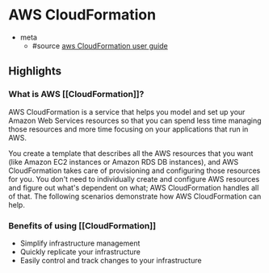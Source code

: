 # AWS CloudFormation
- meta
	- #source [aws CloudFormation user guide](https://docs.aws.amazon.com/AWSCloudFormation/latest/UserGuide/Welcome.html)


## Highlights

### What is AWS [[CloudFormation]]?

AWS CloudFormation is a service that helps you model and set up your Amazon Web Services resources so that you can spend less time managing those resources and more time focusing on your applications that run in AWS. 

You create a template that describes all the AWS resources that you want (like Amazon EC2 instances or Amazon RDS DB instances), and AWS CloudFormation takes care of provisioning and configuring those resources for you. You don't need to individually create and configure AWS resources and figure out what's dependent on what; AWS CloudFormation handles all of that. The following scenarios demonstrate how AWS CloudFormation can help.

### Benefits of using [[CloudFormation]]

- Simplify infrastructure management
- Quickly replicate your infrastructure
- Easily control and track changes to your infrastructure
